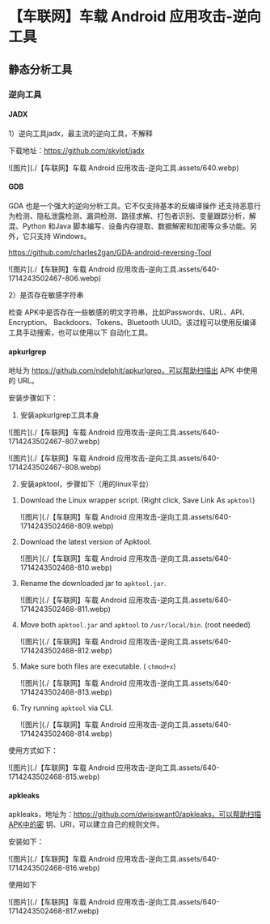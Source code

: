 # 【车联网】车载 Android 应用攻击-逆向工具

## 静态分析工具

### 逆向工具

#### JADX

1）逆向工具jadx，最主流的逆向工具，不解释

下载地址：https://github.com/skylot/jadx

![图片](./【车联网】车载 Android 应用攻击-逆向工具.assets/640.webp)

#### GDB

GDA 也是一个强大的逆向分析工具。它不仅支持基本的反编译操作 还支持恶意行为检测、隐私泄露检测、漏洞检测、路径求解、打包者识别、变量跟踪分析，解混、Python 和Java 脚本编写、设备内存提取、数据解密和加密等众多功能。另外，它只支持 Windows。

https://github.com/charles2gan/GDA-android-reversing-Tool

![图片](./【车联网】车载 Android 应用攻击-逆向工具.assets/640-1714243502467-806.webp)

2）是否存在敏感字符串

检查 APK中是否存在一些敏感的明文字符串，比如Passwords、URL、API、Encryption、 Backdoors、Tokens、Bluetooth UUID。该过程可以使用反编译工具手动搜索，也可以使用以下 自动化工具。

#### apkurlgrep

地址为 https://github.com/ndelphit/apkurlgrep，可以帮助扫描出 APK 中使用的 URL。

安装步骤如下：

1) 安装apkurlgrep工具本身

![图片](./【车联网】车载 Android 应用攻击-逆向工具.assets/640-1714243502467-807.webp)

![图片](./【车联网】车载 Android 应用攻击-逆向工具.assets/640-1714243502467-808.webp)

2) 安装apktool，步骤如下（用的linux平台）

1. Download the Linux wrapper script. (Right click, Save Link As `apktool`)

   ![图片](./【车联网】车载 Android 应用攻击-逆向工具.assets/640-1714243502468-809.webp)

   

2. Download the latest version of Apktool.

   ![图片](./【车联网】车载 Android 应用攻击-逆向工具.assets/640-1714243502468-810.webp)

   

3. Rename the downloaded jar to `apktool.jar`.

   ![图片](./【车联网】车载 Android 应用攻击-逆向工具.assets/640-1714243502468-811.webp)

   

4. Move both `apktool.jar` and `apktool` to `/usr/local/bin`. (root needed)

   ![图片](./【车联网】车载 Android 应用攻击-逆向工具.assets/640-1714243502468-812.webp)

   

5. Make sure both files are executable. ( `chmod+x`)

   ![图片](./【车联网】车载 Android 应用攻击-逆向工具.assets/640-1714243502468-813.webp)

   

6. Try running `apktool` via CLI.

   ![图片](./【车联网】车载 Android 应用攻击-逆向工具.assets/640-1714243502468-814.webp)

使用方式如下：

![图片](./【车联网】车载 Android 应用攻击-逆向工具.assets/640-1714243502468-815.webp)

#### apkleaks

apkleaks，地址为：https://github.com/dwisiswant0/apkleaks，可以帮助扫描APK中的密 钥、URI，可以建立自己的规则文件。

安装如下：

![图片](./【车联网】车载 Android 应用攻击-逆向工具.assets/640-1714243502468-816.webp)

使用如下

![图片](./【车联网】车载 Android 应用攻击-逆向工具.assets/640-1714243502468-817.webp)